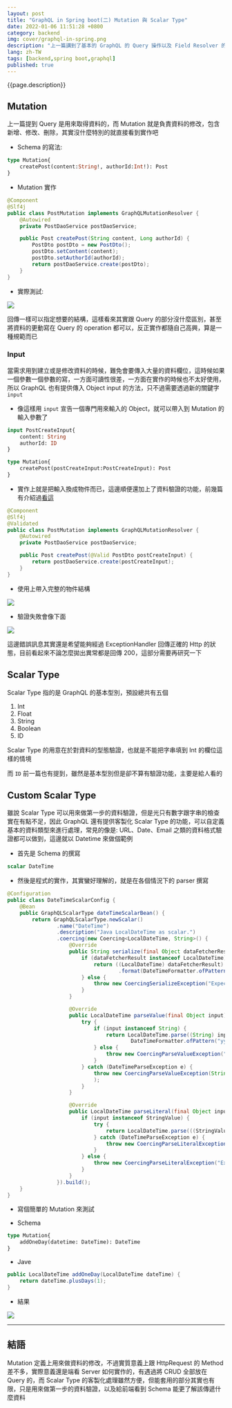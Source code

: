 ```yaml
---
layout: post
title: "GraphQL in Spring boot(二) Mutation 與 Scalar Type"
date: 2022-01-06 11:51:28 +0800
category: backend
img: cover/graphql-in-spring.png
description: "上一篇講到了基本的 GraphQL 的 Query 操作以及 Field Resolver 的用法，本篇就來談談對資料進行修改用的 Mutation，以及自定義基本型態，在 GraphQL 也被稱為 Scalar Type"
lang: zh-TW
tags: [backend,spring boot,graphql]
published: true
---
```


{{page.description}}

## Mutation
上一篇提到 Query 是用來取得資料的，而 Mutation 就是負責資料的修改，包含新增、修改、刪除，其實沒什麼特別的就直接看到實作吧

+ Schema 的寫法:

```graphql
type Mutation{
    createPost(content:String!, authorId:Int!): Post
}
```

+ Mutation 實作

```java
@Component
@Slf4j
public class PostMutation implements GraphQLMutationResolver {
    @Autowired
    private PostDaoService postDaoService;

    public Post createPost(String content, Long authorId) {
        PostDto postDto = new PostDto();
        postDto.setContent(content);
        postDto.setAuthorId(authorId);
        return postDaoService.create(postDto);
    }
}
```

+ 實際測試:

![]({{site.baseurl}}/assets/img/graphiql-mutation-1.png)


回傳一樣可以指定想要的結構，這樣看來其實跟 Query 的部分沒什麼區別，甚至將資料的更動寫在 Query 的 operation 都可以，反正實作都隨自己高興，算是一種規範而已

### Input
當需求用到建立或是修改資料的時候，難免會要傳入大量的資料欄位，這時候如果一個參數一個參數的寫，一方面可讀性很差，一方面在實作的時候也不太好使用，所以 GraphQL 也有提供傳入 Object input 的方法，只不過需要透過新的關鍵字 `input`

+ 像這樣用 `input` 宣告一個專門用來輸入的 Object，就可以帶入到 Mutation 的輸入參數了

```graphql
input PostCreateInput{
    content: String
    authorId: ID
}

type Mutation{
    createPost(postCreateInput:PostCreateInput): Post
}
```

+ 實作上就是把輸入換成物件而已，這邊順便還加上了資料驗證的功能，前幾篇有介紹過[看這](https://bingdoal.github.io/backend/2021/10/spring-boot-validate-request-body-and-nest-validate/)

```java
@Component
@Slf4j
@Validated
public class PostMutation implements GraphQLMutationResolver {
    @Autowired
    private PostDaoService postDaoService;

    public Post createPost(@Valid PostDto postCreateInput) {
        return postDaoService.create(postCreateInput);
    }
}
```

+ 使用上帶入完整的物件結構

![]({{site.baseurl}}/assets/img/graphiql-mutation-2.png)


+ 驗證失敗會像下面

![]({{site.baseurl}}/assets/img/graphiql-mutation-3.png)

這邊錯誤訊息其實還是希望能夠經過 ExceptionHandler 回傳正確的 Http 的狀態，目前看起來不論怎麼拋出異常都是回傳 200，這部分需要再研究一下

## Scalar Type
Scalar Type 指的是 GraphQL 的基本型別，預設總共有五個
1. Int
2. Float
3. String
4. Boolean
5. ID

Scalar Type 的用意在於對資料的型態驗證，也就是不能把字串填到 Int 的欄位這樣的情境

而 `ID` 前一篇也有提到，雖然是基本型別但是卻不算有驗證功能，主要是給人看的

## Custom Scalar Type
雖說 Scalar Type 可以用來做第一步的資料驗證，但是光只有數字跟字串的檢查實在有點不足，因此 GraphQL 還有提供客製化 Scalar Type 的功能，可以自定義基本的資料類型來進行處理，常見的像是: URL、Date、Email 之類的資料格式驗證都可以做到，這邊就以 Datetime 來做個範例

+ 首先是 Schema 的撰寫

```graphql
scalar DateTime
```

+ 然後是程式的實作，其實蠻好理解的，就是在各個情況下的 parser 撰寫

```java
@Configuration
public class DateTimeScalarConfig {
    @Bean
    public GraphQLScalarType dateTimeScalarBean() {
        return GraphQLScalarType.newScalar()
                .name("DateTime")
                .description("Java LocalDateTime as scalar.")
                .coercing(new Coercing<LocalDateTime, String>() {
                    @Override
                    public String serialize(final Object dataFetcherResult) {
                        if (dataFetcherResult instanceof LocalDateTime) {
                            return ((LocalDateTime) dataFetcherResult)
                                    .format(DateTimeFormatter.ofPattern("yyyy-MM-dd HH:mm:ss"));
                        } else {
                            throw new CoercingSerializeException("Expected a LocalDateTime object.");
                        }
                    }

                    @Override
                    public LocalDateTime parseValue(final Object input) {
                        try {
                            if (input instanceof String) {
                                return LocalDateTime.parse((String) input,
                                        DateTimeFormatter.ofPattern("yyyy-MM-dd HH:mm:ss"));
                            } else {
                                throw new CoercingParseValueException("Expected a String");
                            }
                        } catch (DateTimeParseException e) {
                            throw new CoercingParseValueException(String.format("Not a valid dateTime: '%s'.", input), e
                            );
                        }
                    }

                    @Override
                    public LocalDateTime parseLiteral(final Object input) {
                        if (input instanceof StringValue) {
                            try {
                                return LocalDateTime.parse(((StringValue) input).getValue(),DateTimeFormatter.ofPattern("yyyy-MM-dd HH:mm:ss"));
                            } catch (DateTimeParseException e) {
                                throw new CoercingParseLiteralException(e);
                            }
                        } else {
                            throw new CoercingParseLiteralException("Expected a StringValue.");
                        }
                    }
                }).build();
    }
}
```

+ 寫個簡單的 Mutation 來測試

+ Schema

```graphql
type Mutation{
    addOneDay(datetime: DateTime): DateTime
}
```

+ Jave

```java
public LocalDateTime addOneDay(LocalDateTime dateTime) {
    return dateTime.plusDays(1);
}
```

+ 結果

![]({{site.baseurl}}/assets/img/graphiql-scalar-type.png)

---

## 結語

Mutation 定義上用來做資料的修改，不過實質意義上跟 HttpRequest 的 Method 差不多，實際意義還是端看 Server 如何實作的，有遇過將 CRUD 全部放在 Query 的，而 Scalar Type 的客製化處理雖然方便，但能套用的部分其實也有限，只是用來做第一步的資料驗證，以及給前端看到 Schema 能更了解該傳遞什麼資料